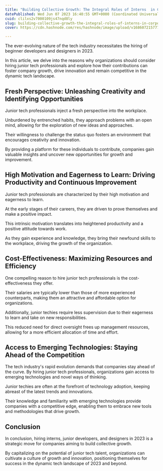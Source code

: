 ```yaml
---
title: "Building Collective Growth: The Integral Roles of Interns  in Corporate Development"
datePublished: Wed Jun 07 2023 16:40:55 GMT+0000 (Coordinated Universal Time)
cuid: clilxs2v7000109js47nqd8ly
slug: building-collective-growth-the-integral-roles-of-interns-in-corporate-development
cover: https://cdn.hashnode.com/res/hashnode/image/upload/v1686072157778/4aa7390c-f3c2-47cb-8d61-64d6d1004414.png

---
```


The ever-evolving nature of the tech industry necessitates the hiring of beginner developers and designers in 2023.

In this article, we delve into the reasons why organizations should consider hiring junior tech professionals and explore how their contributions can foster company growth, drive innovation and remain competitive in the dynamic tech landscape.

## Fresh Perspective: Unleashing Creativity and Identifying Opportunities

Junior tech professionals inject a fresh perspective into the workplace.

Unburdened by entrenched habits, they approach problems with an open mind, allowing for the exploration of new ideas and approaches.

Their willingness to challenge the status quo fosters an environment that encourages creativity and innovation.

By providing a platform for these individuals to contribute, companies gain valuable insights and uncover new opportunities for growth and improvement.

## High Motivation and Eagerness to Learn: Driving Productivity and Continuous Improvement

Junior tech professionals are characterized by their high motivation and eagerness to learn.

At the early stages of their careers, they are driven to prove themselves and make a positive impact.

This intrinsic motivation translates into heightened productivity and a positive attitude towards work.

As they gain experience and knowledge, they bring their newfound skills to the workplace, driving the growth of the organization.

## Cost-Effectiveness: Maximizing Resources and Efficiency

One compelling reason to hire junior tech professionals is the cost-effectiveness they offer.

Their salaries are typically lower than those of more experienced counterparts, making them an attractive and affordable option for organizations.

Additionally, junior techies require less supervision due to their eagerness to learn and take on new responsibilities.

This reduced need for direct oversight frees up management resources, allowing for a more efficient allocation of time and effort.

## Access to Emerging Technologies: Staying Ahead of the Competition

The tech industry's rapid evolution demands that companies stay ahead of the curve. By hiring junior tech professionals, organizations gain access to emerging technologies and novel ways of thinking.

Junior techies are often at the forefront of technology adoption, keeping abreast of the latest trends and innovations.

Their knowledge and familiarity with emerging technologies provide companies with a competitive edge, enabling them to embrace new tools and methodologies that drive growth.

## Conclusion

In conclusion, hiring interns, junior developers, and designers in 2023 is a strategic move for companies aiming to build collective growth.

By capitalizing on the potential of junior tech talent, organizations can cultivate a culture of growth and innovation, positioning themselves for success in the dynamic tech landscape of 2023 and beyond.